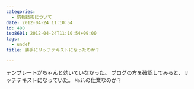 ```yaml
---
categories:
  - 情報技術について
date: 2012-04-24 11:10:54
id: 480
iso8601: 2012-04-24T11:10:54+09:00
tags:
  - undef
title: 勝手にリッチテキストになったのか？

---
```


テンプレートがちゃんと効いていなかった。
ブログの方を確認してみると、リッチテキストになっていた。
`Mail`の仕業なのか？
<span class="mt-enclosure mt-enclosure-image" style="display: inline;"><a href="http://www.nishimiyahara.net//images/2012-04-23%2015.35.27_1335233467054.jpg"></a></span>
    	